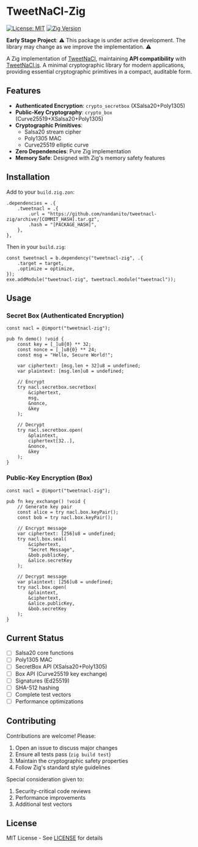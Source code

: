 # TweetNaCl-Zig

[![License: MIT](https://img.shields.io/badge/License-MIT-blue.svg)](https://opensource.org/licenses/MIT)
[![Zig Version](https://img.shields.io/badge/Zig-0.12.0+-orange)](https://ziglang.org/)

**Early Stage Project**: ⚠️ This package is under active development. The library may change as we improve the implementation. ⚠️

A Zig implementation of [TweetNaCl](https://tweetnacl.cr.yp.to/), maintaining **API compatibility** with [TweetNaCl.js](https://github.com/dchest/tweetnacl-js). A minimal cryptographic library for modern applications, providing essential cryptographic primitives in a compact, auditable form.

## Features

- **Authenticated Encryption**: `crypto_secretbox` (XSalsa20+Poly1305)
- **Public-Key Cryptography**: `crypto_box` (Curve25519+XSalsa20+Poly1305)
- **Cryptographic Primitives**:
  - Salsa20 stream cipher
  - Poly1305 MAC
  - Curve25519 elliptic curve
- **Zero Dependencies**: Pure Zig implementation
- **Memory Safe**: Designed with Zig's memory safety features

## Installation

Add to your `build.zig.zon`:

```zig
.dependencies = .{
    .tweetnacl = .{
        .url = "https://github.com/nandanito/tweetnacl-zig/archive/[COMMIT_HASH].tar.gz",
        .hash = "[PACKAGE_HASH]",
    },
},
```

Then in your `build.zig`:

```zig
const tweetnacl = b.dependency("tweetnacl-zig", .{
    .target = target,
    .optimize = optimize,
});
exe.addModule("tweetnacl-zig", tweetnacl.module("tweetnacl"));
```

## Usage

### Secret Box (Authenticated Encryption)

```zig
const nacl = @import("tweetnacl-zig");

pub fn demo() !void {
    const key = [_]u8{0} ** 32;
    const nonce = [_]u8{0} ** 24;
    const msg = "Hello, Secure World!";

    var ciphertext: [msg.len + 32]u8 = undefined;
    var plaintext: [msg.len]u8 = undefined;

    // Encrypt
    try nacl.secretbox.secretbox(
        &ciphertext,
        msg,
        &nonce,
        &key
    );

    // Decrypt
    try nacl.secretbox.open(
        &plaintext,
        ciphertext[32..],
        &nonce,
        &key
    );
}
```

### Public-Key Encryption (Box)

```zig
const nacl = @import("tweetnacl-zig");

pub fn key_exchange() !void {
    // Generate key pair
    const alice = try nacl.box.keyPair();
    const bob = try nacl.box.keyPair();

    // Encrypt message
    var ciphertext: [256]u8 = undefined;
    try nacl.box.seal(
        &ciphertext,
        "Secret Message",
        &bob.publicKey,
        &alice.secretKey
    );

    // Decrypt message
    var plaintext: [256]u8 = undefined;
    try nacl.box.open(
        &plaintext,
        &ciphertext,
        &alice.publicKey,
        &bob.secretKey
    );
}
```

## Current Status

- [ ] Salsa20 core functions
- [ ] Poly1305 MAC
- [ ] SecretBox API (XSalsa20+Poly1305)
- [ ] Box API (Curve25519 key exchange)
- [ ] Signatures (Ed25519)
- [ ] SHA-512 hashing
- [ ] Complete test vectors
- [ ] Performance optimizations

## Contributing

Contributions are welcome! Please:

1. Open an issue to discuss major changes
2. Ensure all tests pass (`zig build test`)
3. Maintain the cryptographic safety properties
4. Follow Zig's standard style guidelines

Special consideration given to:

1. Security-critical code reviews
2. Performance improvements
3. Additional test vectors

## License

MIT License - See [LICENSE](LICENSE) for details
